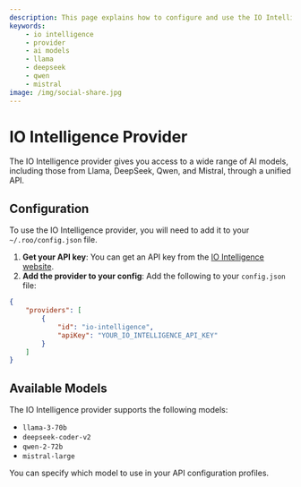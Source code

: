```yaml
---
description: This page explains how to configure and use the IO Intelligence provider with Roo Code.
keywords:
    - io intelligence
    - provider
    - ai models
    - llama
    - deepseek
    - qwen
    - mistral
image: /img/social-share.jpg
---
```


# IO Intelligence Provider

The IO Intelligence provider gives you access to a wide range of AI models, including those from Llama, DeepSeek, Qwen, and Mistral, through a unified API.

## Configuration

To use the IO Intelligence provider, you will need to add it to your `~/.roo/config.json` file.

1.  **Get your API key**: You can get an API key from the [IO Intelligence website](https://io.net/).
2.  **Add the provider to your config**: Add the following to your `config.json` file:

```json
{
	"providers": [
		{
			"id": "io-intelligence",
			"apiKey": "YOUR_IO_INTELLIGENCE_API_KEY"
		}
	]
}
```

## Available Models

The IO Intelligence provider supports the following models:

- `llama-3-70b`
- `deepseek-coder-v2`
- `qwen-2-72b`
- `mistral-large`

You can specify which model to use in your API configuration profiles.
